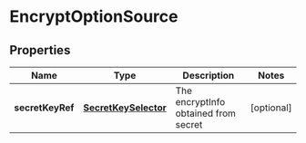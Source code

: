 
# EncryptOptionSource

## Properties
Name | Type | Description | Notes
------------ | ------------- | ------------- | -------------
**secretKeyRef** | [**SecretKeySelector**](SecretKeySelector.md) | The encryptInfo obtained from secret |  [optional]




